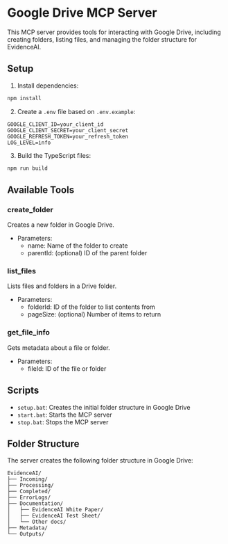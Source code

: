 # Google Drive MCP Server

This MCP server provides tools for interacting with Google Drive, including creating folders, listing files, and managing the folder structure for EvidenceAI.

## Setup

1. Install dependencies:
```bash
npm install
```

2. Create a `.env` file based on `.env.example`:
```
GOOGLE_CLIENT_ID=your_client_id
GOOGLE_CLIENT_SECRET=your_client_secret
GOOGLE_REFRESH_TOKEN=your_refresh_token
LOG_LEVEL=info
```

3. Build the TypeScript files:
```bash
npm run build
```

## Available Tools

### create_folder
Creates a new folder in Google Drive.
- Parameters:
  - name: Name of the folder to create
  - parentId: (optional) ID of the parent folder

### list_files
Lists files and folders in a Drive folder.
- Parameters:
  - folderId: ID of the folder to list contents from
  - pageSize: (optional) Number of items to return

### get_file_info
Gets metadata about a file or folder.
- Parameters:
  - fileId: ID of the file or folder

## Scripts

- `setup.bat`: Creates the initial folder structure in Google Drive
- `start.bat`: Starts the MCP server
- `stop.bat`: Stops the MCP server

## Folder Structure

The server creates the following folder structure in Google Drive:

```
EvidenceAI/
├── Incoming/
├── Processing/
├── Completed/
├── ErrorLogs/
├── Documentation/
│   ├── EvidenceAI White Paper/
│   ├── EvidenceAI Test Sheet/
│   └── Other docs/
├── Metadata/
└── Outputs/
